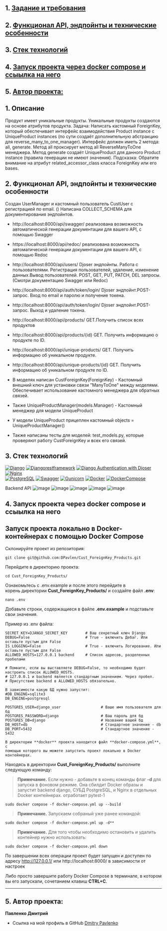 ## 1. [Задание и требования](#1)
## 2. [Функционал API, эндпойнты и технические особенности](#2)
## 3. [Стек технологий](#3)
## 4. [Запуск проекта через docker compose и ссыылка на него](#4)
## 5. [Автор проекта:](#5)

## 1. Описание  <a id=1></a>
Продукт имеет уникальные продукты. Уникальные продукты создаются на основе атрибутов продукта.
Задача: 
Написать кастомный ForeignKey, который обеспечивает интерфейс взаимодействия Product instance с UniqueProduct instances (по сути создаёт дополнительную абстракцию для reverse_many_to_one_manager).
Интерфейс должен иметь 2 метода: all, generate.
Метод all проксирует метод all ReverseManyToOne менеджера.
Метод generate создаёт UniqueProduct для данного Product instance (правила генерации не имеют значения).
Подсказка: Обратите внимание на атрибут related_accessor_class класса ForeignKey или его bases.

## 2. Функционал API, эндпойнты и технические особенности <a id=2></a>

Создан UserManager и кастомный пользователь CustUser с регистрацией по email. ()
Написана COLLECT_SCHEMA для документирования эндпойнтов.
- http://localhost:8000/api/swagger/ реализована возможность автоматической генерации документации для вашего API, с помощью Swagger
- https://localhost:8000/api/redoc/ реализована возможность автоматической генерации документации для вашего API, с помощью Redoc
- http://localhost:8000/api/users/  Djoser эндпойнты. Работа с пользователями. Регистрация пользователей, удаление, 
изменение данных.Вывод пользователей. POST, GET, PUT, PATCH, DEL запросы.(Смотри документацию Swagger или Redoc)
- http://localhost:8000/api/auth/token/login/ Djoser эндпойнт.POST-запрос. Вход по email и паролю и получение токена.
- http://localhost:8000/api/auth/token/login/ Djoser эндпойнт.POST-запрос. Выход и удаление токена.

- http://localhost:8000/api/products/ GET.Получить список всех продуктов
- http://localhost:8000/api/products/{id} GET. Получить информацию о продукте по ID. 
- http://localhost:8000/api/unique-products/ GET. Получить информацию об уникальном продукте.
- http://localhost:8000/api/unique-products/{id} GET. Получить информацию об уникальном продукте по ID.
- В моделях написан CustForeignKey(ForeignKey) - Кастомный внешний ключ для установки связи "ManyToOne" между моделями.
    Обеспечивает использование кастомного менеджера для обратных связей.  
- Также UniqueProductManager(models.Manager) - Кастомный менеджер для модели UniqueProduct
- У модели UniqueProduct прицеплен кастомный objects = UniqueProductManager()
- Также написаны тесты для моделей: test_models.py, которые проверяют работу CustForeignKey и всех его связей.

## 3. Стек технологий <a id=3></a>
[![Django](https://img.shields.io/badge/Django-^4.1.10-6495ED)](https://www.djangoproject.com) 
[![Djangorestframework](https://img.shields.io/badge/djangorestframework-3.14.0-6495ED)](https://www.django-rest-framework.org/) 
[![Django Authentication with Djoser](https://img.shields.io/badge/Django_Authentication_with_Djoser-2.2.0-6495ED)](https://djoser.readthedocs.io/en/latest/getting_started.html) 
[![Nginx](https://img.shields.io/badge/Nginx-1.21.3-green)](https://nginx.org/ru/)  
[![PostgreSQL](https://img.shields.io/badge/PostgreSQL-16-blue)](https://www.postgresql.org/)
[![Swagger](https://img.shields.io/badge/Swagger-%201.21.7-blue?style=flat-square&logo=swagger)](https://swagger.io/)
[![Gunicorn](https://img.shields.io/badge/Gunicorn-%2020.0.4-blue?style=flat-square&logo=gunicorn)](https://gunicorn.org/) 
[![Docker](https://img.shields.io/badge/Docker-%2024.0.5-blue?style=flat-square&logo=docker)](https://www.docker.com/)
[![DockerCompose](https://img.shields.io/badge/Docker_Compose-%202.21.0-blue?style=flat-square&logo=docsdotrs)](https://docs.docker.com/compose/)

Backend API
![image](https://github.com/user-attachments/assets/f36ed2e9-04de-4781-aad5-b97fe6570427)
![image](https://github.com/user-attachments/assets/23f82ad2-786a-49d8-8226-43ad936aec82)
![image](https://github.com/user-attachments/assets/f227969c-aa85-4e36-9477-97e3a45ab711)
![image](https://github.com/user-attachments/assets/92308dca-ed86-40bc-ae80-024a7565ad96)
![image](https://github.com/user-attachments/assets/b68a4c0f-406c-4eeb-90f2-fb3f358f14ed)



## 4. Запуск проекта через docker compose и ссыылка на него <a id=4></a>
## Запуск проекта локально в Docker-контейнерах с помощью Docker Compose

Склонируйте проект из репозитория:

```shell
git clone git@github.com:DPavlen/Cust_ForeignKey_Products.git
```

Перейдите в директорию проекта:

```shell
cd Cust_ForeignKey_Products/
```
Ознакомьтесь с .env.example и после этого перейдите в  
корень директории **Cust_ForeignKey_Products/** и создайте файл **.env**:

```shell
nano .env
```

Добавьте строки, содержащиеся в файле **.env.example** и подставьте 
свои значения.

Пример из .env файла:

```dotenv
SECRET_KEY=DJANGO_SECRET_KEY        # Ваш секретный ключ Django
DEBUG=False                         # True - включить Дебаг. Или оставьте пустым для False
IS_LOGGING=False                    # True - включить Логирование. Или оставьте пустым для False
ALLOWED_HOSTS=127.0.0.1 backend     # Список адресов, разделенных пробелами

# Помните, если вы выставляете DEBUG=False, то необходимо будет настроить список ALLOWED_HOSTS.
# 127.0.0.1 и backend является стандартным значением. Через пробел.
# Присутствие backend в ALLOWED_HOSTS обязательно.

В зависимости какую БД нужно запустит:
#DB_ENGINE=sqlite3
DB_ENGINE=postgresql

POSTGRES_USER=django_user                  # Ваше имя пользователя для бд
POSTGRES_PASSWORD=django                   # Ваш пароль для бд
POSTGRES_DB=django                         # Название вашей бд
DB_HOST=db                                 # Стандартное значение - db
DB_PORT=5432                               # Стандартное значение - 5432

```

```shell
В директории **docker** проекта находится файл **docker-compose.yml**, с 
помощью которого вы можете запустить проект локально в Docker контейнерах.
```

Находясь в директории **Cust_ForeignKey_Products/** выполните следующую команду:

> **Примечание.** Если нужно - добавьте в конец команды флаг **-d** для запуска
> в фоновом режиме. Она сбилдит Docker образы и запустит backend django, СУБД PostgreSQL, и Nginx в отдельных Docker контейнерах.
> отработает pytest-1
```shell
sudo docker compose -f docker-compose.yml up --build
```

>**Примечание.** Запускаем собраный уже ранее командой:
```shell      
sudo docker compose -f docker-compose.yml up -d**
```

>**Примечание.** Для того чтобы необходимо остановить и удалить контейнер нужно использовать:   
```shell
sudo docker compose -f docker-compose.yml down 
```

По завершении всех операции проект будет запущен и доступен по адресу
http://127.0.0.1/ или http://localhost:8000/ в зависимости от настроек

Либо просто завершите работу Docker Compose в терминале, в котором вы его
запускали, сочетанием клавиш **CTRL+C**.

***

## 5. Автор проекта: <a id=5></a> 

**Павленко Дмитрий**  
- Ссылка на мой профиль в GitHub [Dmitry Pavlenko](https://github.com/DPavlen)  

